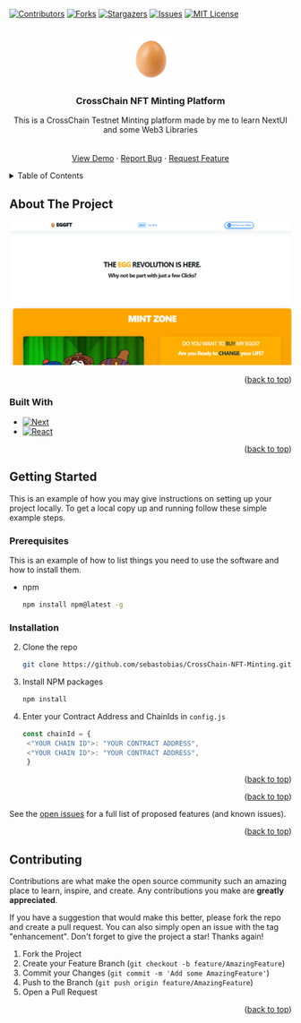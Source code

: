 <!-- Improved compatibility of back to top link: See: https://github.com/othneildrew/Best-README-Template/pull/73 -->
<a name="readme-top"></a>
<!--
*** Thanks for checking out the Best-README-Template. If you have a suggestion
*** that would make this better, please fork the repo and create a pull request
*** or simply open an issue with the tag "enhancement".
*** Don't forget to give the project a star!
*** Thanks again! Now go create something AMAZING! :D
-->



<!-- PROJECT SHIELDS -->
<!--
*** I'm using markdown "reference style" links for readability.
*** Reference links are enclosed in brackets [ ] instead of parentheses ( ).
*** See the bottom of this document for the declaration of the reference variables
*** for contributors-url, forks-url, etc. This is an optional, concise syntax you may use.
*** https://www.markdownguide.org/basic-syntax/#reference-style-links
-->
[![Contributors][contributors-shield]][contributors-url]
[![Forks][forks-shield]][forks-url]
[![Stargazers][stars-shield]][stars-url]
[![Issues][issues-shield]][issues-url]
[![MIT License][license-shield]][license-url]



<!-- PROJECT LOGO -->
<br />
<div align="center">
  <a href="https://github.com/sebastobias/CrossChain-NFT-Minting">
    <img src="public/logos/huevo.png" alt="Logo" width="80" height="80">
  </a>

<h3 align="center">CrossChain NFT Minting Platform</h3>

  <p align="center">
    This is a CrossChain Testnet Minting platform made by me to learn NextUI and some Web3 Libraries
    <br />
    <br />
    <br />
    <a href="https://github.com/sebastobias/CrossChain-NFT-Minting">View Demo</a>
    ·
    <a href="https://github.com/sebastobias/CrossChain-NFT-Minting/issues">Report Bug</a>
    ·
    <a href="https://github.com/sebastobias/CrossChain-NFT-Minting/issues">Request Feature</a>
  </p>
</div>



<!-- TABLE OF CONTENTS -->
<details>
  <summary>Table of Contents</summary>
  <ol>
    <li>
      <a href="#about-the-project">About The Project</a>
      <ul>
        <li><a href="#built-with">Built With</a></li>
      </ul>
    </li>
    <li>
      <a href="#getting-started">Getting Started</a>
      <ul>
        <li><a href="#prerequisites">Prerequisites</a></li>
        <li><a href="#installation">Installation</a></li>
      </ul>
    </li>
    <li><a href="#usage">Usage</a></li>
    <li><a href="#roadmap">Roadmap</a></li>
    <li><a href="#contributing">Contributing</a></li>
    <li><a href="#license">License</a></li>
    <li><a href="#contact">Contact</a></li>
    <li><a href="#acknowledgments">Acknowledgments</a></li>
  </ol>
</details>



<!-- ABOUT THE PROJECT -->
## About The Project

[![Product Name Screen Shot][product-screenshot]](https://example.com)

<p align="right">(<a href="#readme-top">back to top</a>)</p>



### Built With

* [![Next][Next.js]][Next-url]
* [![React][React.js]][React-url]

<p align="right">(<a href="#readme-top">back to top</a>)</p>



<!-- GETTING STARTED -->
## Getting Started

This is an example of how you may give instructions on setting up your project locally.
To get a local copy up and running follow these simple example steps.

### Prerequisites

This is an example of how to list things you need to use the software and how to install them.
* npm
  ```sh
  npm install npm@latest -g
  ```

### Installation

2. Clone the repo
   ```sh
   git clone https://github.com/sebastobias/CrossChain-NFT-Minting.git
   ```
3. Install NPM packages
   ```sh
   npm install
   ```
4. Enter your Contract Address and ChainIds in `config.js`
   ```js
   const chainId = {
    <"YOUR CHAIN ID">: "YOUR CONTRACT ADDRESS",
    <"YOUR CHAIN ID">: "YOUR CONTRACT ADDRESS",
    }
   ```

<p align="right">(<a href="#readme-top">back to top</a>)</p>

<p align="right">(<a href="#readme-top">back to top</a>)</p>


See the [open issues](https://github.com/sebastobias/CrossChain-NFT-Minting/issues) for a full list of proposed features (and known issues).

<p align="right">(<a href="#readme-top">back to top</a>)</p>



<!-- CONTRIBUTING -->
## Contributing

Contributions are what make the open source community such an amazing place to learn, inspire, and create. Any contributions you make are **greatly appreciated**.

If you have a suggestion that would make this better, please fork the repo and create a pull request. You can also simply open an issue with the tag "enhancement".
Don't forget to give the project a star! Thanks again!

1. Fork the Project
2. Create your Feature Branch (`git checkout -b feature/AmazingFeature`)
3. Commit your Changes (`git commit -m 'Add some AmazingFeature'`)
4. Push to the Branch (`git push origin feature/AmazingFeature`)
5. Open a Pull Request

<p align="right">(<a href="#readme-top">back to top</a>)</p>

<!-- MARKDOWN LINKS & IMAGES -->
<!-- https://www.markdownguide.org/basic-syntax/#reference-style-links -->
[contributors-shield]: https://img.shields.io/github/contributors/sebastobias/CrossChain-NFT-Minting.svg?style=for-the-badge
[contributors-url]: https://github.com/sebastobias/CrossChain-NFT-Minting/graphs/contributors
[forks-shield]: https://img.shields.io/github/forks/sebastobias/CrossChain-NFT-Minting.svg?style=for-the-badge
[forks-url]: https://github.com/sebastobias/CrossChain-NFT-Minting/network/members
[stars-shield]: https://img.shields.io/github/stars/sebastobias/CrossChain-NFT-Minting.svg?style=for-the-badge
[stars-url]: https://github.com/sebastobias/CrossChain-NFT-Minting/stargazers
[issues-shield]: https://img.shields.io/github/issues/sebastobias/CrossChain-NFT-Minting.svg?style=for-the-badge
[issues-url]: https://github.com/sebastobias/CrossChain-NFT-Minting/issues
[license-shield]: https://img.shields.io/github/license/sebastobias/CrossChain-NFT-Minting.svg?style=for-the-badge
[license-url]: https://github.com/sebastobias/CrossChain-NFT-Minting/blob/master/LICENSE.txt
[product-screenshot]: public/page.png
[Next.js]: https://img.shields.io/badge/next.js-000000?style=for-the-badge&logo=nextdotjs&logoColor=white
[Next-url]: https://nextjs.org/
[React.js]: https://img.shields.io/badge/React-20232A?style=for-the-badge&logo=react&logoColor=61DAFB
[React-url]: https://reactjs.org/
